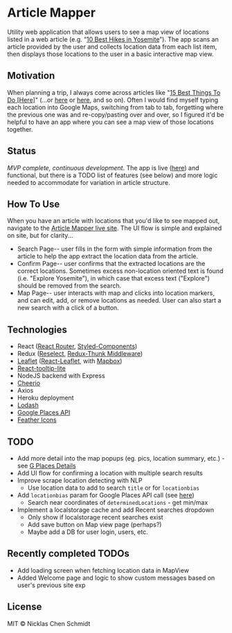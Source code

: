 # Article Mapper
Utility web application that allows users to see a map view of locations listed in a web article (e.g. “[10 Best Hikes in Yosemite](https://www.twowanderingsoles.com/blog/best-hikes-in-yosemite-national-park)”). The app scans an article provided by the user and collects location data from each list item, then displays those locations to the user in a basic interactive map view.

## Motivation
When planning a trip, I always come across articles like "[15 Best Things To Do [Here]](https://www.thecrazytourist.com/15-best-things-to-do-in-cape-elizabeth-maine/)" (...or [here](https://www.tripping.com/guides/day-hikes-in-big-sur) or [here](https://travel.usnews.com/rankings/best-places-to-visit-in-oregon/), and so on). Often I would find myself typing each location into Google Maps, switching from tab to tab, forgetting where the previous one was and re-copy/pasting over and over, so I figured it'd be helpful to have an app where you can see a map view of those locations together.

## Status
*MVP complete, continuous development*. The app is live ([here](https://article-mapper.herokuapp.com/map)) and functional, but there is a TODO list of features (see below) and more logic needed to accommodate for variation in article structure.

## How To Use
When you have an article with locations that you'd like to see mapped out, navigate to the [Article Mapper live site](https://article-mapper.herokuapp.com/). The UI flow is simple and explained on site, but for clarity...
* Search Page-- user fills in the form with simple information from the article to help the app extract the location data from the article.
* Confirm Page-- user confirms that the extracted locations are the correct locations. Sometimes excess non-location oriented text is found (i.e. "Explore Yosemite"), in which case that excess text ("Explore") should be removed from the search.
* Map Page-- user interacts with map and clicks into location markers, and can edit, add, or remove locations as needed. User can also start a new search with a click of a button.

## Technologies
* React ([React Router](https://reactrouter.com/web/guides/quick-start), [Styled-Components](https://styled-components.com/docs))
* Redux ([Reselect](https://github.com/reduxjs/reselect), [Redux-Thunk Middleware](https://github.com/reduxjs/redux-thunk))
* [Leaflet](https://leafletjs.com/reference-1.6.0.html#marker) ([React-Leaflet](https://react-leaflet.js.org/docs/en/components), with [Mapbox](https://docs.mapbox.com/mapbox-gl-js/api/))
* [React-tooltip-lite](https://www.npmjs.com/package/react-tooltip-lite)
* NodeJS backend with Express
* [Cheerio](https://cheerio.js.org/)
* Axios
* Heroku deployment
* [Lodash](https://lodash.com/docs/4.17.15)
* [Google Places API](https://developers.google.com/places/web-service/search?hl=en_US)
* [Feather Icons](https://feathericons.com/)

## TODO
* Add more detail into the map popups (eg. pics, location summary, etc.) - see [G Places Details](https://developers.google.com/places/web-service/details)
* Add UI flow for confirming a location with multiple search results
* Improve scrape location detecting with NLP
    * Use location data to add to search `title` or for `locationbias`
* Add `locationbias` param for Google Places API call (see [here](https://developers.google.com/places/web-service/search?hl=en_US))
    * Search near coordinates of `determinedLocations` - get min/max
* Implement a localstorage cache and add Recent searches dropdown
    * Only show if localstorage recent searches exist
    * Add save button on Map view page (perhaps?)
    * Maybe add a DB for user login, users, etc.

## Recently completed TODOs
* Add loading screen when fetching location data in MapView
* Added Welcome page and logic to show custom messages based on user's previous site exp

## License
MIT © Nicklas Chen Schmidt

